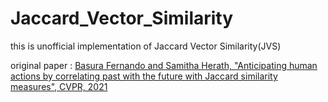# Jaccard_Vector_Similarity
this is unofficial implementation of Jaccard Vector Similarity(JVS)

original paper : [Basura Fernando and Samitha Herath, "Anticipating human actions by correlating past with the future with Jaccard similarity measures", CVPR, 2021](https://openaccess.thecvf.com/content/CVPR2021/papers/Fernando_Anticipating_Human_Actions_by_Correlating_Past_With_the_Future_With_CVPR_2021_paper.pdf)



